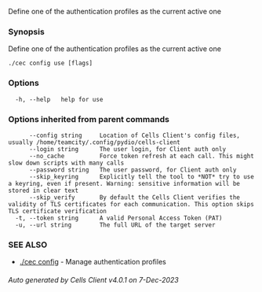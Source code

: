 Define one of the authentication profiles as the current active one

### Synopsis

Define one of the authentication profiles as the current active one

```
./cec config use [flags]
```

### Options

```
  -h, --help   help for use
```

### Options inherited from parent commands

```
      --config string     Location of Cells Client's config files, usually /home/teamcity/.config/pydio/cells-client
      --login string      The user login, for Client auth only
      --no_cache          Force token refresh at each call. This might slow down scripts with many calls
      --password string   The user password, for Client auth only
      --skip_keyring      Explicitly tell the tool to *NOT* try to use a keyring, even if present. Warning: sensitive information will be stored in clear text
      --skip_verify       By default the Cells Client verifies the validity of TLS certificates for each communication. This option skips TLS certificate verification
  -t, --token string      A valid Personal Access Token (PAT)
  -u, --url string        The full URL of the target server
```

### SEE ALSO

* [./cec config](./cec-config)	 - Manage authentication profiles

###### Auto generated by Cells Client v4.0.1 on 7-Dec-2023
